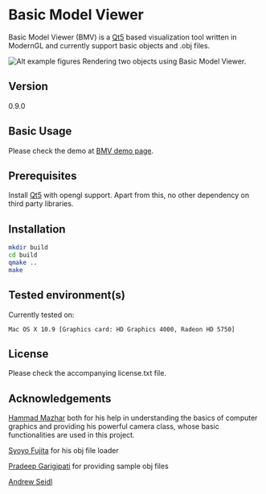 Basic Model Viewer
==================

Basic Model Viewer (BMV) is a [Qt5] based visualization tool written in ModernGL and
currently support basic objects and .obj files.

![Alt example figures](http://homepages.cae.wisc.edu/~anumolu/Projects/Applications/BasicModelViewer/cubehandle_teapot_poster)
Rendering two objects using Basic Model Viewer.

Version
-------

0.9.0

Basic Usage
-----------

Please check the demo at [BMV demo page].

Prerequisites
-------------

Install [Qt5] with opengl support. Apart from this, no other dependency on third
party libraries.

Installation
------------

```sh
mkdir build
cd build
qmake ..
make
```

Tested environment(s)
---------------------

Currently tested on:

    Mac OS X 10.9 [Graphics card: HD Graphics 4000, Radeon HD 5750]

License
-------

Please check the accompanying license.txt file.

Acknowledgements
----------------

[Hammad Mazhar] both for his help in understanding the basics of computer graphics and providing his powerful camera class, whose basic functionalities are used in this project.

[Syoyo Fujita] for his obj file loader

[Pradeep Garigipati] for providing sample obj files

[Andrew Seidl]

[BMV demo page]:http://homepages.cae.wisc.edu/~anumolu/Projects/Applications/BasicModelViewer/Demo.html
[Qt5]:http://qt-project.org/qt5
[Hammad Mazhar]:https://github.com/hmazhar
[Syoyo Fujita]:https://github.com/syoyo
[Pradeep Garigipati]:https://github.com/9prady9
[Andrew Seidl]:https://github.com/andrewseidl
